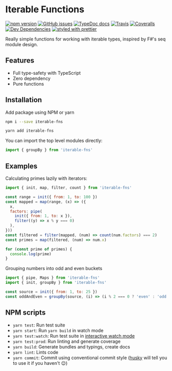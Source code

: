 # Iterable Functions

[![npm version](https://badge.fury.io/js/iterable-fns.svg)](https://badge.fury.io/js/iterable-fns)
[![GitHub issues](https://img.shields.io/github/issues/danielrbradley/iterable-fns.svg)](https://github.com/danielrbradley/iterable-fns/issues)
[![TypeDoc docs](https://img.shields.io/badge/TypeDoc-docs-lightgrey.svg)](https://www.danielbradley.net/iterable-fns/)
[![Travis](https://img.shields.io/travis/danielrbradley/iterable-fns.svg)](https://travis-ci.org/danielrbradley/iterable-fns)
[![Coveralls](https://img.shields.io/coveralls/danielrbradley/iterable-fns.svg)](https://coveralls.io/github/danielrbradley/iterable-fns)
[![Dev Dependencies](https://david-dm.org/danielrbradley/iterable-fns/dev-status.svg)](https://david-dm.org/danielrbradley/iterable-fns?type=dev) 
[![styled with prettier](https://img.shields.io/badge/styled_with-prettier-ff69b4.svg)](https://github.com/prettier/prettier)

Really simple functions for working with iterable types, inspired by F#'s seq module design.

## Features

- Full type-safety with TypeScript
- Zero dependency
- Pure functions

## Installation

Add package using NPM or yarn

```bash
npm i --save iterable-fns
```

```bash
yarn add iterable-fns
```

You can import the top level modules directly:

```javascript
import { groupBy } from 'iterable-fns'
```

## Examples

Calculating primes lazily with iterators:

```javascript
import { init, map, filter, count } from 'iterable-fns'

const range = init({ from: 1, to: 100 })
const mapped = map(range, (x) => ({
  x,
  factors: pipe(
    init({ from: 1, to: x }),
    filter((y) => x % y === 0)
  ),
}))
const filtered = filter(mapped, (num) => count(num.factors) === 2)
const primes = map(filtered, (num) => num.x)

for (const prime of primes) {
  console.log(prime)
}
```

Grouping numbers into odd and even buckets

```javascript
import { pipe, Maps } from 'iterable-fns'
import { init, groupBy } from 'iterable-fns'

const source = init({ from: 1, to: 25 })
const oddAndEven = groupBy(source, (i) => (i % 2 === 0 ? 'even' : 'odd'))
```

## NPM scripts

- `yarn test`: Run test suite
- `yarn start`: Run `yarn build` in watch mode
- `yarn test:watch`: Run test suite in [interactive watch mode](http://facebook.github.io/jest/docs/cli.html#watch)
- `yarn test:prod`: Run linting and generate coverage
- `yarn build`: Generate bundles and typings, create docs
- `yarn lint`: Lints code
- `yarn commit`: Commit using conventional commit style ([husky](https://github.com/typicode/husky) will tell you to use it if you haven't :wink:)
